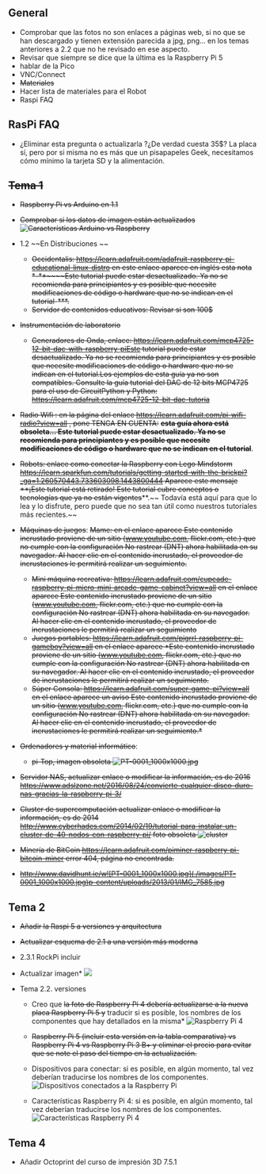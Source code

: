 ## General

* Comprobar que las fotos no son enlaces a páginas web, si no que se han descargado y tienen extensión parecida a jpg, png... en los temas anteriores a 2.2 que no he revisado en ese aspecto.
* Revisar que siempre se dice que la última es la Raspberry Pi 5
* hablar de la Pico
* VNC/Connect 
* ~~Materiales~~
* Hacer lista de materiales para el Robot
* Raspi FAQ


## RasPi FAQ

* ¿Eliminar esta pregunta o actualizarla ?¿De verdad cuesta 35$?
	La placa sí, pero por si misma no es más que un pisapapeles Geek, necesitamos cómo mínimo la tarjeta SD y la alimentación.

## ~~Tema 1~~

* ~~Raspberry Pi vs Arduino en 1.1~~


* ~~Comprobar si los datos de imagen están actualizados ![Características Arduino vs Raspberry](./images/arduinovsRaspberry.png)~~
* 1.2 ~~En Distribuciones ~~
	* ~~Occidentalis:  https://learn.adafruit.com/adafruit-raspberry-pi-educational-linux-distro  en este enlace aparece en inglés esta nota *-**~~~~Este tutorial puede estar desactualizado. Ya no se recomienda para principiantes y es posible que necesite modificaciones de código o hardware que no se indican en el tutorial~~-~~***.~~
	* ~~Servidor de contenidos educativos: Revisar si son 100$~~
* ~~Instrumentación de laboratorio~~
	* ~~Generadores de Onda, enlace: https://learn.adafruit.com/mcp4725-12-bit-dac-with-raspberry-piEste tutorial puede estar desactualizado. Ya no se recomienda para principiantes y es posible que necesite modificaciones de código o hardware que no se indican en el tutorial.Los ejemplos de esta guía ya no son compatibles. Consulte la guía tutorial del DAC de 12 bits MCP4725 para el uso de CircuitPython y Python: https://learn.adafruit.com/mcp4725-12-bit-dac-tutoria~~
* ~~Radio Wifi : en la página del enlace https://learn.adafruit.com/pi-wifi-radio?view=all , pone TENGA EN CUENTA:~~ **~~esta guía ahora está obsoleta... Este tutorial puede estar desactualizado. Ya no se recomienda para principiantes y es posible que necesite modificaciones de código o hardware que no se indican en el tutorial~~**.
* ~~Robots: enlace como conectar la Raspberry con Lego Mindstorm https://learn.sparkfun.com/tutorials/getting-started-with-the-brickpi?_ga=1.260570443.733603098.1443800444 Aparece este mensaje ~~**~~¡Este tutorial está retirado! Este tutorial cubre conceptos o tecnologías que ya no están vigentes~~**.~~ Todavía está aquí para que lo lea y lo disfrute, pero puede que no sea tan útil como nuestros tutoriales más recientes.~~
* ~~Máquinas de juegos~~:
	~~Mame: en el enlace aparece Este contenido incrustado proviene de un sitio (www.youtube.com, flickr.com, etc.) que no cumple con la configuración No rastrear (DNT) ahora habilitada en su navegador. Al hacer clic en el contenido incrustado, el proveedor de incrustaciones le permitirá realizar un seguimiento.~~
	* ~~Mini máquina recreativa: https://learn.adafruit.com/cupcade-raspberry-pi-micro-mini-arcade-game-cabinet?view=all en el enlace aparece Este contenido incrustado proviene de un sitio (www.youtube.com, flickr.com, etc.) que no cumple con la configuración No rastrear (DNT) ahora habilitada en su navegador. Al hacer clic en el contenido incrustado, el proveedor de incrustaciones le permitirá realizar un seguimiento~~
	* ~~Juegos portables: https://learn.adafruit.com/pigrrl-raspberry-pi-gameboy?view=all  en el enlace aparece *Este contenido incrustado proviene de un sitio (www.youtube.com, flickr.com, etc.) que no cumple con la configuración No rastrear (DNT) ahora habilitada en su navegador. Al hacer clic en el contenido incrustado, el proveedor de incrustaciones le permitirá realizar un seguimiento.~~
	* ~~Súper Consola: https://learn.adafruit.com/super-game-pi?view=all en el enlace aparece un aviso Este contenido incrustado proviene de un sitio (www.youtube.com, flickr.com, etc.) que no cumple con la configuración No rastrear (DNT) ahora habilitada en su navegador. Al hacer clic en el contenido incrustado, el proveedor de incrustaciones le permitirá realizar un seguimiento.*~~
* ~~Ordenadores y material informático~~:
	
	* ~~pi-Top, imagen obsoleta ![PT-0001_1000x1000.jpg](./images/PT-0001_1000x1000.jpg)~~
* ~~Servidor NAS, actualizar enlace o modificar la información, es de 2016  https://www.adslzone.net/2016/08/24/convierte-cualquier-disco-duro-nas-gracias-la-raspberry-pi-3/~~
* ~~Cluster de supercomputación  actualizar enlace o modificar la información, es de 2014 http://www.cyberhades.com/2014/02/19/tutorial-para-instalar-un-cluster-de-40-nodos-con-raspberry-pi/ foto obsoleta ![cluster](./images/PiCluster1.JPG)~~
* ~~Minería de BitCoin https://learn.adafruit.com/piminer-raspberry-pi-bitcoin-miner  error 404, página no encontrada.~~
* ~~http://www.davidhunt.ie/w![PT-0001_1000x1000.jpg](./images/PT-0001_1000x1000.jpg)p-content/uploads/2013/01/IMG_7585.jpg~~


## Tema 2

* ~~Añadir la Raspi 5 a versiones y arquitectura~~

* ~~Actualizar esquema de 2.1 a una versión más moderna~~

* 2.3.1 RockPi incluir

* Actualizar imagen* ![](./images/esquema.png)

* Tema 2.2. versiones
	* Creo que ~~la foto de Raspberry Pi 4 debería actualizarse a la nueva placa Raspberry Pi 5 y~~ traducir si es posible, los nombres de los componentes que hay detallados en la misma* ![Raspberry Pi 4](./images/hardware-overview-1400.jpg)
	* ~~Raspberry Pi 5 (incluir esta versión en la tabla comparativa) vs Raspberry Pi 4 vs Raspberry Pi 3 B+ y eliminar el precio para evitar que se note el paso del tiempo en la actualización.~~
	
	* Dispositivos para conectar: si es posible, en algún momento, tal vez deberían traducirse los nombres de los componentes. ![Dispositivos conectados a la Raspberry Pi](./images/raspberrypi-connections.jpg)
	
	
	* Características Raspberry Pi 4: si es posible, en algún momento, tal vez deberían traducirse los nombres de los componentes.![Características Raspberry Pi 4](./images/raspi4Descripcion.png)


## Tema 4

* Añadir Octoprint del curso de impresión 3D 7.5.1

